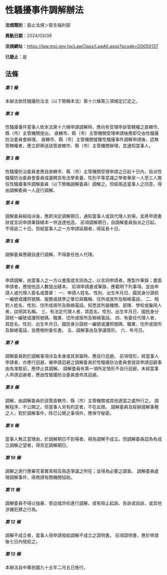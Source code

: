 # 性騷擾事件調解辦法

**法規類別**：廢止法規＞衛生福利部

**異動日期**：2024/03/06  

**法規網址**：https://law.moj.gov.tw/LawClass/LawAll.aspx?pcode=D0050137

**已廢止**：是



## 法條
##### 第 1 條
本辦法依性騷擾防治法（以下簡稱本法）第十六條第三項規定訂定之。

##### 第 2 條
性騷擾事件當事人依本法第十六條申請調解時，應向有受理申訴管轄權之直轄市、縣（市）主管機關提出。
直轄市、縣（市）主管機關受理申請後應即交由性騷擾防治委員會辦理。
直轄市、縣（市）主管機關接獲性騷擾事件調解申請後，認無管轄權者，應立即移送該管直轄市、縣（市）主管機關辦理，並通知當事人。

##### 第 3 條
性騷擾防治委員會應自直轄市、縣（市）主管機關受理申請之日起十日內，指派性騷擾防治委員會委員或遴聘具有法學素養、性別平等意識之學者專家一人至三人擔任性騷擾事件調解委員（以下簡稱調解委員）調解之。但經兩造當事人之同意，得由調解委員一人逕行調解。

##### 第 4 條
調解委員經指派後，應即決定調解期日，通知當事人或其代理人到場，並將申請書狀或言詞申請筆錄繕本一併送達他造。
前項調解期日，自調解委員指派之日起，不得逾二十日。但經當事人之一方申請延期者，得延長十日。

##### 第 5 條
調解委員應親自進行調解，不得委任他人代理。

##### 第 6 條
申請調解，由當事人之一方以書面或言詞為之。以言詞申請者，應製作筆錄；書面申請者，應按他造人數提出繕本。
前項申請書或筆錄，應載明下列事項，並由申請人或代理人簽名或蓋章：
一、申請人姓名、性別、出生年月日、國民身分證統一編號或護照號碼、服務或就學之單位與職稱、住所或居所及聯絡電話。
二、相對人姓名、性別、住所或居所及聯絡電話，知悉其所屬機關、部隊、學校或僱用人者，註明其名稱。
三、有法定代理人者，其姓名、性別、出生年月日、國民身分證統一編號或護照號碼、職業、住所或居所及聯絡電話。
四、有委任代理人者，其姓名、性別、出生年月日、國民身分證統一編號或護照號碼、職業、住所或居所及聯絡電話，並應檢附委任書。
五、調解事由及爭議情形。
六、年月日。

##### 第 7 條
調解委員對於調解事項涉及本身或其家屬時，應自行迴避。
前項情形，經當事人申請者，亦應行迴避。被申請迴避之調解委員於性騷擾防治委員會就該申請迴避事由為准駁前，應停止其調解。
調解委員有第一項所定情形不自行迴避，未經當事人申請迴避者，應由性騷擾防治委員會命其迴避。

##### 第 8 條
調解，由調解委員於該管直轄市、縣（市）主管機關或其他適當之處所行之。
調解程序，不公開之。但當事人另有約定者，不在此限。
調解委員及經辦調解事務之人，對於調解事件，除已公開之事項外，應保守秘密。

##### 第 9 條
當事人無正當理由，於調解期日不到場者，視為調解不成立。但調解委員認為有成立調解之望者，得另定調解期日。

##### 第 10 條
調解之進行應審究事實真相及兩造爭議之所在；並得為必要之調查。
調解委員處理調解事件，得商請有關機關協助。

##### 第 11 條
調解委員不得以強暴、脅迫或詐術進行調解，或有阻止起訴、告訴或自訴，或其他涉嫌犯罪之行為。

##### 第 12 條
調解不成立者，當事人得申請發給調解不成立之證明書。
前項證明書，應於申請後七日內發給之。

##### 第 13 條
本辦法自中華民國九十五年二月五日施行。


